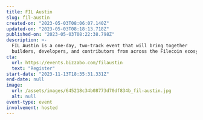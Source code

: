 ```yaml
---
title: FIL Austin
slug: fil-austin
created-on: "2023-05-03T08:06:07.140Z"
updated-on: "2023-05-03T08:18:13.718Z"
published-on: "2023-05-03T08:22:38.798Z"
description: >-
  FIL Austin is a one-day, two-track event that will bring together
  builders, developers, and contributors from across the Filecoin ecosystem!
cta:
  url: https://events.bizzabo.com/filaustin
  text: "Register"
start-date: "2023-11-13T18:35:31.331Z"
end-date: null
image:
  url: /assets/images/645218c34b08773d70df834b_fil-austin.jpg
  alt: null
event-type: event
involvement: hosted
---
```

